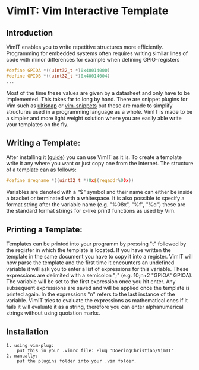 # VimIT: Vim Interactive Template

## Introduction

VimIT enables you to write repetitive structures more efficiently.
Programming for embedded systems often requires writing similar 
lines of code with minor differences for example when defining GPIO-registers
```c
#define GPIOA *((uint32_t *)0x40014000)
#define GPIOB *((uint32_t *)0x40014004)
...
```
Most of the time these values are given by a datasheet and only have to be implemented.
This takes far to long by hand. There are snippet plugins for Vim such as [ultisnap](https://github.com/sirver/UltiSnips)
or [vim-snippets](https://github.com/honza/vim-snippets) but these are made to simplify structures
used in a programming language as a whole. VimIT is made to be a simpler and more light weight
solution where you are easily able write your templates on the fly. 

## Writing a Template:

After installing it ([guide](#installation)) you can use VimIT as it is.
To create a template write it any where you want or just copy one from the internet.
The structure of a template can as follows:
```c
#define $regname *((uint32_t *)0x$(regaddr%08x))
```
Variables are denoted with a "$" symbol and their name can either be inside a bracket or 
terminated with a whitespace. It is also possible to specify a format string after the
variable name (e.g. "%08x", "%f", "%d") these are the standard format strings for
c-like printf functions as used by Vim.

## Printing a Template:

Templates can be printed into your programm by pressing "t" followed by the register in which
the template is located. If you have written the template in the same document you have to
copy it into a register. VimIT will now parse the template and the first time it encounters an undefined
variable it will ask you to enter a list of expressions for this variable. These expressions 
are delimited with a semicolon ";" (e.g. 10;n+2 "GPIOA" GPIOA). The variable will be set to the first expression once you
hit enter. Any subsequent expressions are saved and will be applied once the template is printed
again. In the expressions "n" refers to the last instance of the variable. VimIT tries to evaluate
the expressions as mathematical ones if it fails it will evaluate it as a string, therefore you can
enter alphanumerical strings without using quotation marks.

## Installation 
    1. using vim-plug:
        put this in your .vimrc file: Plug 'DoeringChristian/VimIT'
    2. manually:
        put the plugins folder into your .vim folder.

